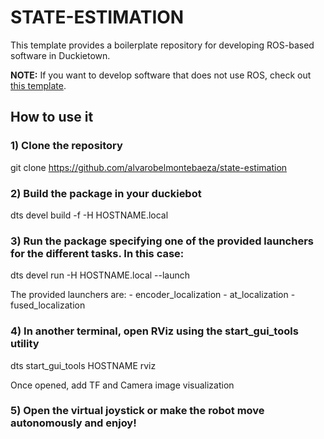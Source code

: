 # STATE-ESTIMATION

This template provides a boilerplate repository
for developing ROS-based software in Duckietown.

**NOTE:** If you want to develop software that does not use
ROS, check out [this template](https://github.com/duckietown/template-basic).


## How to use it

### 1) Clone the repository

git clone https://github.com/alvarobelmontebaeza/state-estimation

### 2) Build the package in your duckiebot

dts devel build -f -H HOSTNAME.local

### 3) Run the package specifying one of the provided launchers for the different tasks. In this case:

dts devel run -H HOSTNAME.local --launch <LAUNCHER>

The provided launchers are:
	- encoder_localization
	- at_localization
	- fused_localization

### 4) In another terminal, open RViz using the start_gui_tools utility

dts start_gui_tools HOSTNAME
rviz

Once opened, add TF and Camera image visualization

### 5) Open the virtual joystick or make the robot move autonomously and enjoy!

